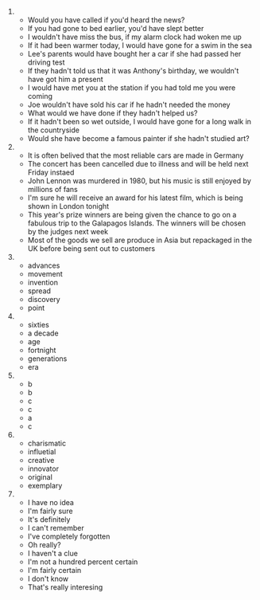 1.
    - Would you have called if you'd heard the news?
    - If you had gone to bed earlier, you'd have slept better
    - I wouldn't have miss the bus, if my alarm clock had woken me up
    - If it had been warmer today, I would have gone for a swim in the sea
    - Lee's parents would have bought her a car if she had passed her driving test
    - If they hadn't told us that it was Anthony's birthday, we wouldn't have got him a present
    - I would have met you at the station if you had told me you were coming
    - Joe wouldn't have sold his car if he hadn't needed the money
    - What would we have done if they hadn't helped us?
    - If it hadn't been so wet outside, I would have gone for a long walk in the countryside
    - Would she have become a famous painter if she hadn't studied art?

2.
    - It is often belived that the most reliable cars are made in Germany
    - The concert has been cancelled due to illness and will be held next Friday instaed
    - John Lennon was murdered in 1980, but his music is still enjoyed by millions of fans
    - I'm sure he will receive an award for his latest film, which is being shown in London tonight
    - This year's prize winners are being given the chance to go on a fabulous trip to the Galapagos Islands. The winners will be chosen by the judges next week
    - Most of the goods we sell are produce in Asia but repackaged in the UK before being sent out to customers

3.
    - advances
    - movement
    - invention
    - spread
    - discovery
    - point

4.
    - sixties
    - a decade
    - age
    - fortnight
    - generations
    - era

5.
    - b
    - b
    - c
    - c
    - a
    - c

6.
    - charismatic
    - influetial
    - creative
    - innovator
    - original
    - exemplary

7.
    - I have no idea
    - I'm fairly sure
    - It's definitely
    - I can't remember
    - I've completely forgotten
    - Oh really?
    - I haven't a clue
    - I'm not a hundred percent certain
    - I'm fairly certain
    - I don't know
    - That's really interesing